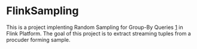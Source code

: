 # FlinkSampling
 
This is a project implenting Random Sampling for Group-By Queries [1](https://arxiv.org/pdf/1909.02629.pdf) in Flink Platform.
The goal of this project is to extract streaming tuples from a procuder forming sample.
